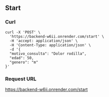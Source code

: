 ## Start
### Curl
```text
curl -X 'POST' \
  'https://backend-w6ii.onrender.com/start' \
  -H 'accept: application/json' \
  -H 'Content-Type: application/json' \
  -d '{
  "motivo_consulta": "Dolor rodilla",
  "edad": 50,
  "genero": "m"
}'
```

### Request URL
https://backend-w6ii.onrender.com/start